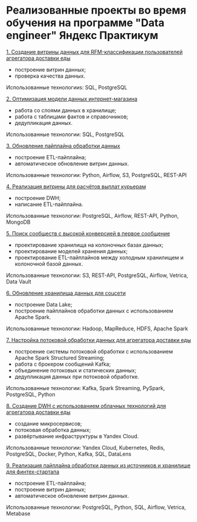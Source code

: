 # Реализованные проекты во время обучения на программе "Data engineer" Яндекс Практикум


[1. Создание витрины данных для RFM-классификации пользователей агрегатора доставки еды](https://github.com/xennen/DE/tree/main/de-project-sprint-1)
- построение витрин данных;
- проверка качества данных.

Использованные технологииs: SQL, PostgreSQL

[2. Оптимизация модели данных интернет-магазина](https://github.com/xennen/DE/tree/main/de-project-sprint-2)
- работа со слоями данных в хранилище; 
- работа с таблицами фактов и справочников; 
- дедупликация данных.

Использованные технологии: SQL, PostgreSQL

[3. Обновление пайплайна обработки данных ](https://github.com/xennen/DE/tree/main/de-project-sprint-3)
- построение ETL-пайплайна;
- автоматическое обновление витрин данных.

Использованные технологии: Python, Airflow, S3, PostgreSQL, REST-API

[4. Реализация витрины для расчётов выплат курьерам](https://github.com/xennen/DE/tree/main/de-project-sprint-5)
- построение DWH;
- написание ETL-пайплайна.

Использованные технологии: PostgreSQL, Airflow, REST-API, Python, MongoDB

[5. Поиск сообществ с высокой конверсией в первое сообщение](https://github.com/xennen/DE/tree/main/de-project-sprint-6)
- проектирование хранилища на колоночных базах данных;
- проектирование моделей хранения данных;
- проектирование ETL-пайплайнов между холодным хранилищем и колоночной базой данных.

Использованные технологии: S3, REST-API, PostgreSQL, Airflow, Vetrica, Data Vault

[6. Обновление хранилища данных для соцсети](https://github.com/xennen/DE/tree/main/de-project-sprint-7)
- построение Data Lake;
- построение пайплайнов обработки данных с использованием Apache Spark.

Использованные технологии: Hadoop, MapReduce, HDFS, Apache Spark

[7. Настройка потоковой обработки данных для агрегатора доставки еды](https://github.com/xennen/DE/tree/main/de-project-sprint-8)
- построение системы потоковой обработки с использованием Apache Spark Structured Streaming;
- работа с брокером сообщений Kafka; 
- объединение потоковых и статических данных;
- дедупликация данных при потоковой обработке.

Использованные технологии: Kafka, Spark Streaming, PySpark, PostgreSQL, Python

[8. Создание DWH с использованием облачных технологий для агрегатора доставки еды](https://github.com/xennen/DE/tree/main/de-project-sprint-9)
- создание микросервисов;
- потоковая обработка данных;
- развёртывание инфраструктуры в Yandex Cloud.

Использованные технологии: Yandex Cloud, Kubernetes, Redis, PostgreSQL, Docker, Python, Kafka, SQL, DataLens

[9. Реализация пайплайна обработки данных из источников и хранилище для финтех-стартапа](https://github.com/xennen/DE/tree/main/de-project-final)
- построение ETL-пайплайна;
- построение витрин данных;
- автоматическое обновление витрин данных.

Использованные технологии: PostgreSQL, Python, SQL, Airflow, Vetrica, Metabase
